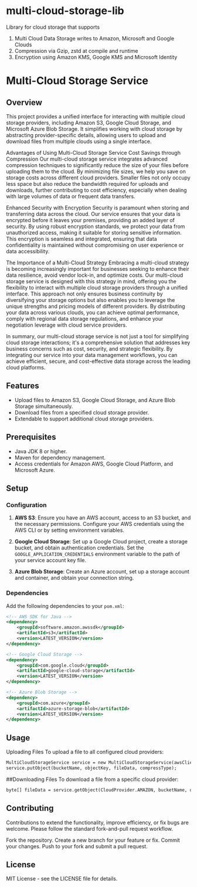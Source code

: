 # multi-cloud-storage-lib
Library for cloud storage that supports
1. Multi Cloud Data Storage writes to Amazon, Microsoft and Google Clouds
2. Compression via Gzip, zstd at compile and runtime
3. Encryption using Amazon KMS, Google KMS and Microsoft Identity

# Multi-Cloud Storage Service

## Overview
This project provides a unified interface for interacting with multiple cloud storage providers, including Amazon S3, Google Cloud Storage, and Microsoft Azure Blob Storage. It simplifies working with cloud storage by abstracting provider-specific details, allowing users to upload and download files from multiple clouds using a single interface.

Advantages of Using Multi-Cloud Storage Service
Cost Savings through Compression
Our multi-cloud storage service integrates advanced compression techniques to significantly reduce the size of your files before uploading them to the cloud. By minimizing file sizes, we help you save on storage costs across different cloud providers. Smaller files not only occupy less space but also reduce the bandwidth required for uploads and downloads, further contributing to cost efficiency, especially when dealing with large volumes of data or frequent data transfers.

Enhanced Security with Encryption
Security is paramount when storing and transferring data across the cloud. Our service ensures that your data is encrypted before it leaves your premises, providing an added layer of security. By using robust encryption standards, we protect your data from unauthorized access, making it suitable for storing sensitive information. This encryption is seamless and integrated, ensuring that data confidentiality is maintained without compromising on user experience or data accessibility.

The Importance of a Multi-Cloud Strategy
Embracing a multi-cloud strategy is becoming increasingly important for businesses seeking to enhance their data resilience, avoid vendor lock-in, and optimize costs. Our multi-cloud storage service is designed with this strategy in mind, offering you the flexibility to interact with multiple cloud storage providers through a unified interface. This approach not only ensures business continuity by diversifying your storage options but also enables you to leverage the unique strengths and pricing models of different providers. By distributing your data across various clouds, you can achieve optimal performance, comply with regional data storage regulations, and enhance your negotiation leverage with cloud service providers.

In summary, our multi-cloud storage service is not just a tool for simplifying cloud storage interactions; it's a comprehensive solution that addresses key business concerns such as cost, security, and strategic flexibility. By integrating our service into your data management workflows, you can achieve efficient, secure, and cost-effective data storage across the leading cloud platforms.



## Features
- Upload files to Amazon S3, Google Cloud Storage, and Azure Blob Storage simultaneously.
- Download files from a specified cloud storage provider.
- Extendable to support additional cloud storage providers.

## Prerequisites
- Java JDK 8 or higher.
- Maven for dependency management.
- Access credentials for Amazon AWS, Google Cloud Platform, and Microsoft Azure.

## Setup
### Configuration
1. **AWS S3**: Ensure you have an AWS account, access to an S3 bucket, and the necessary permissions. Configure your AWS credentials using the AWS CLI or by setting environment variables.

2. **Google Cloud Storage**: Set up a Google Cloud project, create a storage bucket, and obtain authentication credentials. Set the `GOOGLE_APPLICATION_CREDENTIALS` environment variable to the path of your service account key file.

3. **Azure Blob Storage**: Create an Azure account, set up a storage account and container, and obtain your connection string.

### Dependencies
Add the following dependencies to your `pom.xml`:

```xml
<!-- AWS SDK for Java -->
<dependency>
    <groupId>software.amazon.awssdk</groupId>
    <artifactId>s3</artifactId>
    <version>LATEST_VERSION</version>
</dependency>

<!-- Google Cloud Storage -->
<dependency>
    <groupId>com.google.cloud</groupId>
    <artifactId>google-cloud-storage</artifactId>
    <version>LATEST_VERSION</version>
</dependency>

<!-- Azure Blob Storage -->
<dependency>
    <groupId>com.azure</groupId>
    <artifactId>azure-storage-blob</artifactId>
    <version>LATEST_VERSION</version>
</dependency>
```
## Usage
Uploading Files
To upload a file to all configured cloud providers:
```xml
MultiCloudStorageService service = new MultiCloudStorageService(awsClient, googleClient, azureClient);
service.putObject(bucketName, objectKey, fileData, compressType);
```
##Downloading Files
To download a file from a specific cloud provider:
```xml
byte[] fileData = service.getObject(CloudProvider.AMAZON, bucketName, objectKey);
```
## Contributing
Contributions to extend the functionality, improve efficiency, or fix bugs are welcome. Please follow the standard fork-and-pull request workflow.

Fork the repository.
Create a new branch for your feature or fix.
Commit your changes.
Push to your fork and submit a pull request.

## License
MIT License - see the LICENSE file for details.